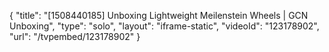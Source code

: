 {
    "title": "[1508440185] Unboxing Lightweight Meilenstein Wheels | GCN Unboxing",
    "type": "solo",
    "layout": "iframe-static",
    "videoId": "123178902",
    "url": "\/tvpembed\/123178902"
}